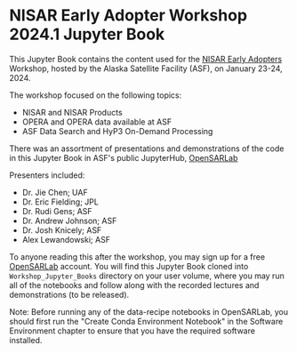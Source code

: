 # NISAR Early Adopter Workshop 2024.1 Jupyter Book

This Jupyter Book contains the content used for the [NISAR Early Adopters](https://nisar.jpl.nasa.gov/engagement/early-adopters/) Workshop, hosted by the Alaska Satellite Facility (ASF), on January 23-24, 2024.

The workshop focused on the following topics:
- NISAR and NISAR Products
- OPERA and OPERA data available at ASF
- ASF Data Search and HyP3 On-Demand Processing

There was an assortment of presentations and demonstrations of the code in this Jupyter Book in ASF's public JupyterHub, [OpenSARLab]()

Presenters included:
- Dr. Jie Chen; UAF
- Dr. Eric Fielding; JPL
- Dr. Rudi Gens; ASF
- Dr. Andrew Johnson; ASF
- Dr. Josh Knicely; ASF
- Alex Lewandowski; ASF

To anyone reading this after the workshop, you may sign up for a free [OpenSARLab](https://opensciencelab.asf.alaska.edu/) account. You will find this Jupyter Book cloned into `Workshop_Jupyter_Books` directory on your user volume, where you may run all of the notebooks and follow along with the recorded lectures and demonstrations (to be released).

Note: Before running any of the data-recipe notebooks in OpenSARLab, you should first run the "Create Conda Environment Notebook" in the Software Environment chapter to ensure that you have the required software installed.

